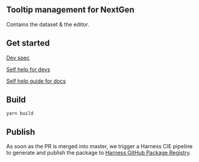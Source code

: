 ## Tooltip management for NextGen

Contains the dataset & the editor.

## Get started

[Dev spec](https://harness.atlassian.net/wiki/spaces/CDNG/pages/1578598984/NG+Tooltips+design+spec)

[Self help for devs](https://harness.atlassian.net/wiki/spaces/CDNG/pages/1626800543/NG+Tooltips+-+self+help+for+devs)

[Self help guide for docs](https://harness.atlassian.net/wiki/spaces/CDNG/pages/1626144816/NG+Tooltip+Framework+-+self+help+guide+for+docs)

## Build

`yarn build`

## Publish

As soon as the PR is merged into master, we trigger a Harness CIE pipeline to generate and publish the package to [Harness GitHub Package Registry](https://github.com/orgs/wings-software/packages).

